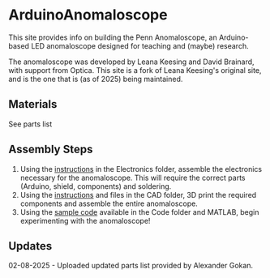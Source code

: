 # ArduinoAnomaloscope

This site provides info on building the Penn Anomaloscope, an Arduino-based LED anomaloscope designed for teaching and (maybe) research.

The anomaloscope was developed by Leana Keesing and David Brainard, with support from Optica.  This site is a fork of Leana Keesing's original site, and is the one that is (as of 2025) being maintained.

## Materials

See parts list

## Assembly Steps

1. Using the [instructions](/Electronics/README.md) in the Electronics folder, assemble the electronics necessary for the anomaloscope. This will require the correct parts (Arduino, shield, components) and soldering.
2. Using the [instructions](/CAD/README.md) and files in the CAD folder, 3D print the required components and assemble the entire anomaloscope.
3. Using the [sample code](/Code/) available in the Code folder and MATLAB, begin experimenting with the anomaloscope!

## Updates

02-08-2025 - Uploaded updated parts list provided by Alexander Gokan.